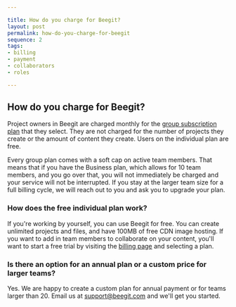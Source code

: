 ```yaml
---

title: How do you charge for Beegit?
layout: post
permalink: how-do-you-charge-for-beegit
sequence: 2
tags:
- billing
- payment
- collaborators
- roles

---
```


## How do you charge for Beegit?
Project owners in Beegit are charged monthly for the [group subscription plan](https://beegit.com/pricing) that they select. They are not charged for the number of projects they create or the amount of content they create. Users on the individual plan are free. 

Every group plan comes with a soft cap on active team members. That means that if you have the Business plan, which allows for 10 team members, and you go over that, you will not immediately be charged and your service will not be interrupted. If you stay at the larger team size for a full billing cycle, we will reach out to you and ask you to upgrade your plan.

### How does the free individual plan work? 
If you're working by yourself, you can use Beegit for free. You can create unlimited projects and files, and have 100MB of free CDN image hosting. If you want to add in team members to collaborate on your content, you'll want to start a free trial by visiting the [billing page](https://beegit.com/settings/billing) and selecting a plan.

### Is there an option for an annual plan or a custom price for larger teams? 
Yes. We are happy to create a custom plan for annual payment or for teams larger than 20. Email us at [support@beegit.com](mailto:support@beegit.com) and we'll get you started. 
